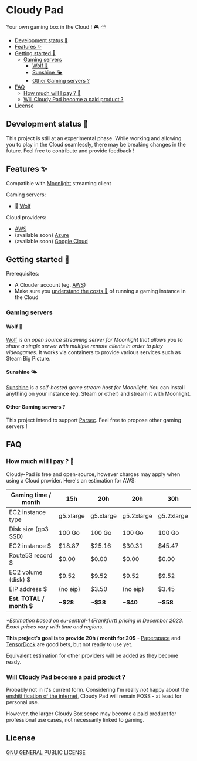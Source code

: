 # Cloudy Pad

Your own gaming box in the Cloud ! 🎮 ⛅ 

- [Development status 🧪](#development-status-)
- [Features ✨](#features-)
- [Getting started 🚀](#getting-started-)
  - [Gaming servers](#gaming-servers)
    - [Wolf 🐺](#wolf-)
    - [Sunshine 🌤️](#sunshine-️)
    - [Other Gaming servers ?](#other-gaming-servers-)
- [FAQ](#faq)
  - [How much will I pay ? 🫰](#how-much-will-i-pay--)
  - [Will Cloudy Pad become a paid product ?](#will-cloudy-pad-become-a-paid-product-)
- [License](#license)

## Development status 🧪

This project is still at an experimental phase. While working and allowing you to play in the Cloud seamlessly, there may be breaking changes in the future. Feel free to contribute and provide feedback !

## Features ✨

Compatible with [Moonlight](https://moonlight-stream.org/) streaming client

Gaming servers:

- 🐺 [Wolf](https://games-on-whales.github.io/wolf/stable/)

Cloud providers:

- [AWS](https://aws.amazon.com/)
- (available soon) [Azure](https://azure.microsoft.com)
- (available soon) [Google Cloud](https://cloud.google.com)

## Getting started 🚀

Prerequisites:
- A Clouder account (eg. [AWS](https://aws.amazon.com/))
- Make sure you [understand the costs 💸](#how-much-will-i-pay--) of running a gaming instance in the Cloud


### Gaming servers

#### Wolf 🐺

[Wolf](https://games-on-whales.github.io/wolf/stable/index.html) is _an open source streaming server for Moonlight that allows you to share a single server with multiple remote clients in order to play videogames_. It works via containers to provide various services such as Steam Big Picture.

#### Sunshine 🌤️

[Sunshine](https://github.com/LizardByte/Sunshine) is a _self-hosted game stream host for Moonlight_. You can install anything on your instance (eg. Steam or other) and stream it with Moonlight.

#### Other Gaming servers ?

This project intend to support [Parsec](https://parsec.app/). Feel free to propose other gaming servers !

## FAQ

### How much will I pay ? 🫰

Cloudy-Pad is free and open-source, however charges may apply when using a Cloud provider. Here's an estimation for AWS:

| Gaming time / month      | 15h        | 20h        | 20h        | 30h        |
|--------------------------|------------|------------|------------|------------|
| EC2 instance type        | g5.xlarge  | g5.xlarge  | g5.2xlarge | g5.2xlarge |
| Disk size (gp3 SSD)      | 100 Go     | 100 Go     | 100 Go     | 100 Go     |
| EC2 instance $           | $18.87     | $25.16     | $30.31     | $45.47     |
| Route53 record $         | $0.00      | $0.00      | $0.00      | $0.00      |
| EC2 volume (disk) $      | $9.52      | $9.52      | $9.52      | $9.52      |
| EIP address $            | (no eip)   | $3.50      | (no eip)   | $3.45      |
| **Est. TOTAL / month $** | **~$28** | **~$38** | **~$40** | **~$58** |

_*Estimation based on eu-central-1 (Frankfurt) pricing in December 2023. Exact prices vary with time and regions._

**This project's goal is to provide 20h / month for 20$** - [Paperspace](https://www.paperspace.com/pricing) and [TensorDock](https://www.tensordock.com/) are good bets, but not ready to use yet.  

Equivalent estimation for other providers will be added as they become ready.


### Will Cloudy Pad become a paid product ?

Probably not in it's current form. Considering I'm really _not_ happy about the [enshittification of the internet](https://en.wikipedia.org/wiki/Enshittification), Cloudy Pad will remain FOSS - at least for personal use.

However, the larger Cloudy Box scope may become a paid product for professional use cases, not necessarily linked to gaming.

## License

[GNU GENERAL PUBLIC LICENSE](./LICENSE.txt)
